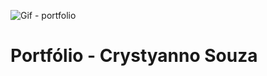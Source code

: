 ![Gif - portfolio](https://github.com/Crystyanno/Portfolio/assets/6878464/dd17e2cc-cda5-4db7-b31e-8099f3fdbd7e)

# Portfólio - Crystyanno Souza
